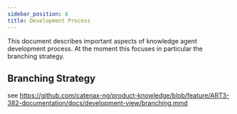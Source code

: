 ```yaml
---
sidebar_position: 8
title: Development Process
---
```


This document describes important aspects of knowledge agent development process. At the moment this focuses in particular the branching strategy.

## Branching Strategy

see <https://github.com/catenax-ng/product-knowledge/blob/feature/ART3-382-documentation/docs/development-view/branching.mmd>
